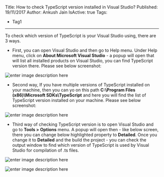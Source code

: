 Title: How to check TypeScript version installed in Visual Studio?
Published: 19/11/2017
Author: Ankush Jain
IsActive: true
Tags:
  - Tag1
---
To check which version of TypeScript is your Visual Studio using, there are 3 ways.

*   First, you can open Visual Studio and then go to Help menu. Under
   Help menu, click on **About Microsoft Visual Studio** - a popup will
   open that will list all installed products on Visual Studio, you can
   find TypeScript version there. Please see below screenshot:

![enter image description here](/img/blogs/how-to-check-typescript-version-installed-in-visual-studio/typescriptversion_1.png)

*   Second way, If you have multiple versions of TypeScript installed on your machine,
   then you can yo on this path **C:\Program Files (x86)\Microsoft
   SDKs\TypeScript** and here you will find the list of TypeScript
   version installed on your machine. Please see below screenshot:



![enter image description here](/img/blogs/how-to-check-typescript-version-installed-in-visual-studio/typescriptversion_2.png)

*   Third way of checking TypeScript version is to open Visual Studio and
   go to **Tools > Options** menu. A popup will open then - like below
   screen, there you can change below highlighted property to **Detailed**.
   Once you change it to **Detailed** and the build the project - you can
   check the output window to find which version of TypeScript is used
   by Visual Studio for compilation of .ts files.



![enter image description here](/img/blogs/how-to-check-typescript-version-installed-in-visual-studio/typescriptversion_3.png)

![enter image description here](/img/blogs/how-to-check-typescript-version-installed-in-visual-studio/typescriptversion_4.png)

                